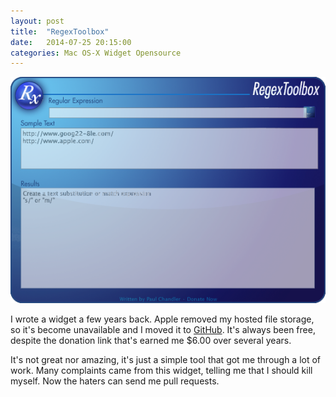 ```yaml
---
layout: post
title:  "RegexToolbox"
date:   2014-07-25 20:15:00
categories: Mac OS-X Widget Opensource
---
```


![RegexToolbox](images/RegexToolbox.png)

I wrote a widget a few years back. Apple removed my hosted file storage, so it's become unavailable and I moved it to [GitHub](https://github.com/pestilence669/RegexToolbox). It's always been free, despite the donation link that's earned me $6.00 over several years.

It's not great nor amazing, it's just a simple tool that got me through a lot of work. Many complaints came from this widget, telling me that I should kill myself. Now the haters can send me pull requests.
